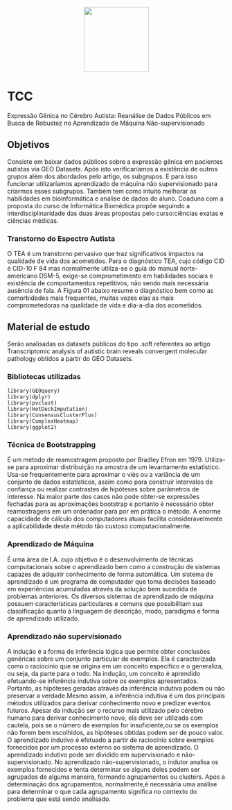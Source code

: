 <p align="center">
<img src="https://sites.usp.br/fmrpnew/wp-content/uploads/sites/356/2018/05/Brasao_Flamula.png" width="150px" height="150px">
</p>

# TCC
Expressão Gênica no Cérebro Autista:
Reanálise de Dados Públicos em Busca de Robustez no Aprendizado de Máquina Não-supervisionado

## Objetivos
Consiste em baixar dados públicos sobre a expressão gênica em pacientes autistas via GEO Datasets. Após isto verificaríamos a existência de outros grupos além dos abordados pelo artigo, os subgrupos. E para isso funcionar utilizaríamos aprendizado de máquina não supervisionado para criarmos esses subgrupos. Também tem como intuito melhorar as habilidades em bioinformática e análise de dados do aluno.
Coaduna com a proposta do curso de Informática Biomédica propõe seguindo a interdisciplinaridade das duas áreas propostas pelo curso:ciências exatas e ciências médicas.

### Transtorno do Espectro Autista
O TEA é um transtorno pervasivo que traz significativos impactos na qualidade de vida dos acometidos. Para o diagnóstico TEA, cujo código CID é CID-10 F 84 mas normalmente utiliza-se o guia do manual norte-americano DSM-5, exige-se comprometimento em habilidades sociais e existência de comportamentos repetitivos, não sendo mais necessária ausência de fala. A Figura 01 abaixo resume o diagnóstico bem como as comorbidades mais frequentes, muitas vezes elas as mais comprometedoras na qualidade de vida e dia-a-dia dos acometidos.

## Material de estudo
Serão analisadas os datasets públicos do tipo .soft referentes ao artigo Transcriptomic analysis of autistic brain reveals convergent molecular pathology
obtidos a partir do GEO Datasets.

### Bibliotecas utilizadas
```
library(GEOquery)
library(dplyr)
library(pvclust)
library(HotDeckImputation)
library(ConsensusClusterPlus)
library(ComplexHeatmap)
library(ggplot2)
```

### Técnica de Bootstrapping
É um método de reamostragem proposto por Bradley Efron em 1979. Utiliza-se para aproximar distribuição na amostra de um levantamento estatístico. Usa-se frequentemente para aproximar o viés ou a variância de um conjunto de dados estatísticos, assim como para construir intervalos de confiança ou realizar contrastes de hipóteses sobre parâmetros de interesse. Na maior parte dos casos não pode obter-se expressões fechadas para as aproximações bootstrap e portanto é necessário obter reamostragens em um ordenador para por em prática o método. A enorme capacidade de cálculo dos computadores atuais facilita consideravelmente a aplicabilidade deste método tão custoso computacionalmente.

### Aprendizado de Máquina
É uma área de I.A. cujo objetivo é o desenvolvimento de técnicas computacionais sobre o aprendizado bem como a construção de sistemas capazes de adquirir conhecimento de forma automática. Um sistema de aprendizado é um programa de computador que toma decisões baseado em experiências acumuladas através da solução bem sucedida de problemas anteriores. Os diversos sistemas de aprendizado de máquina possuem características particulares e comuns que possibilitam sua classificação quanto à linguagem de descrição, modo, paradigma e forma de aprendizado utilizado.

### Aprendizado não supervisionado
A indução é a forma de inferência lógica que permite obter conclusões genéricas sobre um conjunto particular de exemplos. Ela é caracterizada como o raciocínio que se origina em um conceito específico e o generaliza, ou seja, da parte para o todo.  Na indução, um conceito é aprendido efetuando-se inferência indutiva sobre os exemplos apresentados.  Portanto, as hipóteses geradas através da inferência indutiva podem ou não preservar a verdade.Mesmo assim, a inferência indutiva é um dos principais métodos utilizados para derivar conhecimento novo e predizer eventos futuros. Apesar da indução ser o recurso mais utilizado pelo cérebro humano para derivar conhecimento novo, ela deve ser utilizada com cautela, pois se o número de exemplos for insuficiente,ou se os exemplos não forem bem escolhidos, as hipóteses obtidas podem ser de pouco valor. O aprendizado indutivo é efetuado a partir de raciocínio sobre exemplos fornecidos por um processo externo ao sistema de aprendizado.  O aprendizado indutivo pode ser dividido em supervisionado e não-supervisionado.
No aprendizado não-supervisionado, o indutor analisa os exemplos fornecidos e tenta determinar se alguns deles podem ser agrupados de alguma maneira, formando agrupamentos ou clusters. Após a determinação dos agrupamentos, normalmente,é necessária uma análise para determinar o que cada agrupamento significa no contexto do problema que está sendo analisado.
